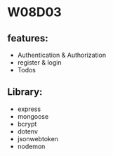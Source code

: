 # W08D03

## features:
- Authentication & Authorization
- register & login
- Todos

## Library:
- express
- mongoose
- bcrypt
- dotenv
- jsonwebtoken
- nodemon
